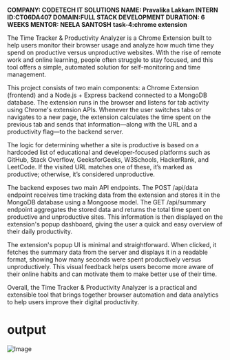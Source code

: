 **COMPANY: CODETECH IT SOLUTIONS
NAME: Pravalika Lakkam
INTERN ID:CT06DA407
DOMAIN:FULL STACK DEVELOPMENT
DURATION: 6 WEEKS
MENTOR: NEELA SANTOSH**
 **task-4:chrome extension**

The Time Tracker & Productivity Analyzer is a Chrome Extension built to help users monitor their browser usage and analyze how much time
they spend on productive versus unproductive websites. With the rise of remote work and online learning, people often struggle to stay
focused, and this tool offers a simple, automated solution for self-monitoring and time management.

This project consists of two main components: a Chrome Extension (frontend) and a Node.js + Express backend connected to a MongoDB database.
The extension runs in the browser and listens for tab activity using Chrome's extension APIs. Whenever the user switches tabs or navigates 
to a new page, the extension calculates the time spent on the previous tab and sends that information—along with the URL and a productivity
flag—to the backend server.

The logic for determining whether a site is productive is based on a hardcoded list of educational and developer-focused platforms such as 
GitHub, Stack Overflow, GeeksforGeeks, W3Schools, HackerRank, and LeetCode. If the visited URL matches one of these, it’s marked as productive;
otherwise, it’s considered unproductive.

The backend exposes two main API endpoints. The POST /api/data endpoint receives time tracking data from the extension and stores it in the 
MongoDB database using a Mongoose model. The GET /api/summary endpoint aggregates the stored data and returns the total time spent on productive
and unproductive sites. This information is then displayed on the extension's popup dashboard, giving the user a quick and easy overview of 
their daily productivity.

The extension's popup UI is minimal and straightforward. When clicked, it fetches the summary data from the server and displays it in a readable 
format, showing how many seconds were spent productively versus unproductively. This visual feedback helps users become more aware of their online
habits and can motivate them to make better use of their time. 

Overall, the Time Tracker & Productivity Analyzer is a practical and extensible tool that brings together browser automation and data analytics to
help users improve their digital productivity.

# output
![Image](https://github.com/user-attachments/assets/f250ce62-acd2-41c5-91d7-452528820c31)

